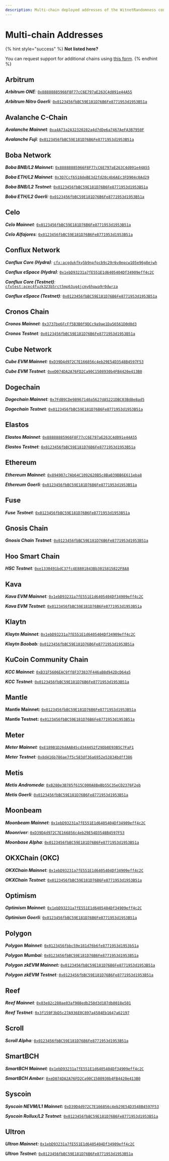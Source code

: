 ```yaml
---
description: Multi-chain deployed addresses of the WitnetRandomness contract.
---
```


# Multi-chain Addresses

{% hint style="success" %}
**Not listed here?**

You can request support for additional chains using [this form](https://tally.so/r/wMZDAn).
{% endhint %}

## Arbitrum

_**Arbitrum ONE**:_ [`0x88888885966F8F77cC6E797aE263C4d091e44A55`](https://arbiscan.io/address/0x88888885966F8F77cC6E797aE263C4d091e44A55)

_**Arbitrum Nitro Goerli**:_ [`0x0123456fbBC59E181D76B6Fe8771953d1953B51a`](https://goerli.arbiscan.io/address/0x0123456fbBC59E181D76B6Fe8771953d1953B51a)

## Avalanche C-Chain

_**Avalanche Mainnet**:_ [`0xa4A73a2A32320282a4d7dDe6a7467AeFA3B7950F`](https://snowtrace.io/address/0xa4A73a2A32320282a4d7dDe6a7467AeFA3B7950F#readContract)

_**Avalanche Fuji**:_ [`0x0123456fbBC59E181D76B6Fe8771953d1953B51a`](https://testnet.snowtrace.io/address/0x0123456fbbc59e181d76b6fe8771953d1953b51a)

## Boba Network

_**Boba BNB/L2 Mainnet:**_ [`0x88888885966F8F77cC6E797aE263C4d091e44A55`](https://blockexplorer.bnb.boba.network/address/0x88888885966F8F77cC6E797aE263C4d091e44A55)&#x20;

_**Boba ETH/L2 Mainnet**:_ [`0x3D7Ccf6518deBE3d2fd20c4b6AEc3FD904c0Ad29`](https://blockexplorer.boba.network/address/0x3D7Ccf6518deBE3d2fd20c4b6AEc3FD904c0Ad29)

_**Boba BNB/L2 Testnet**:_ [`0x0123456fbBC59E181D76B6Fe8771953d1953B51a`](https://blockexplorer.testnet.bnb.boba.network/address/0x0123456fbBC59E181D76B6Fe8771953d1953B51a)

_**Boba ETH/L2 Goerli**:_ [`0x0123456fbBC59E181D76B6Fe8771953d1953B51a`](https://testnet.bobascan.com/address/0x0123456fbbc59e181d76b6fe8771953d1953b51a)

## Celo

_**Celo Mainnet**:_ [`0x0123456fbBC59E181D76B6Fe8771953d1953B51a`](https://explorer.celo.org/mainnet/address/0x0123456fbBC59E181D76B6Fe8771953d1953B51a)

_**Celo Alfajores**:_ [`0x0123456fbBC59E181D76B6Fe8771953d1953B51a`](https://explorer.celo.org/alfajores/address/0x0123456fbBC59E181D76B6Fe8771953d1953B51a)

## Conflux Network

_**Conflux Core (Hydra)**:_ [`cfx:acgdukfky5b9npfpcb9c29r6v0epcw105e96g8ejwh`](https://confluxscan.io/address/cfx:acgdukfky5b9npfpcb9c29r6v0epcw105e96g8ejwh)

_**Conflux eSpace (Hydra)**:_ [`0x1ebD93231a7fE551E1d6405404Df34909eff4c2C`](https://evm.confluxscan.net/address/0x1ebD93231a7fE551E1d6405404Df34909eff4c2C)

_**Conflux Core (Testnet)**:_ [`cfxtest:acec4fuzk323b5rct5mp63ug4jcmy6hpwa9r0dwrza`](https://testnet.confluxscan.io/address/cfxtest:acec4fuzk323b5rct5mp63ug4jcmy6hpwa9r0dwrza)

_**Conflux eSpace (Testnet)**:_ [`0x0123456fbBC59E181D76B6Fe8771953d1953B51a`](https://evmtestnet.confluxscan.net/address/0x0123456fbbc59e181d76b6fe8771953d1953b51a)

## Cronos Chain

_**Cronos Mainnet**:_ [`0x3737be6FcFf5B3B0f9DCc9a9ae1Da56561D0d0d3`](https://cronoscan.com/address/0x3737be6FcFf5B3B0f9DCc9a9ae1Da56561D0d0d3)

_**Cronos Testnet**:_ [`0x0123456fbBC59E181D76B6Fe8771953d1953B51a`](https://cronos.org/explorer/testnet3/address/0x0123456fbBC59E181D76B6Fe8771953d1953B51a)

## **Cube Network**

_**Cube EVM Mainnet**:_ [`0xD39D4d972C7E166856c4eb29E54D3548B4597F53`](https://cubescan.network/address/0xD39D4d972C7E166856c4eb29E54D3548B4597F53)

_**Cube EVM Testnet**:_ [`0xeD074DA2A76FD2Ca90C1508930b4FB4420e413B0`](https://testnet.cubescan.network/address/0xeD074DA2A76FD2Ca90C1508930b4FB4420e413B0)

## Dogechain

_**Dogechain Mainnet**:_ [`0x7FdB9CDe98967140a5627dA5221DBC03Bd8e8ad5`](https://explorer.dogechain.dog/address/0x7FdB9CDe98967140a5627dA5221DBC03Bd8e8ad5)

_**Dogechain Testnet**:_ [`0x0123456fbBC59E181D76B6Fe8771953d1953B51a`](https://explorer-testnet.dogechain.dog/address/0x0123456fbBC59E181D76B6Fe8771953d1953B51a)

## Elastos

_**Elastos Mainnet**:_ [`0x88888885966F8F77cC6E797aE263C4d091e44A55`](https://esc.elastos.io/address/0x88888885966F8F77cC6E797aE263C4d091e44A55)

_**Elastos Testnet**:_ [`0x0123456fbBC59E181D76B6Fe8771953d1953B51a`](https://esc-testnet.elastos.io/address/0x0123456fbBC59E181D76B6Fe8771953d1953B51a/transactions)

## Ethereum

_**Ethereum Mainnet**:_ [`0x894907c7Ab64C1092620B5c8Ba039BB6E611eba8`](https://etherscan.io/address/0x894907c7Ab64C1092620B5c8Ba039BB6E611eba8)

_**Ethereum Goerli**:_ [`0x0123456fbBC59E181D76B6Fe8771953d1953B51a`](https://goerli.etherscan.io/address/0x0123456fbBC59E181D76B6Fe8771953d1953B51a#readProxyContract)

## Fuse

_**Fuse Testnet**:_ [`0x0123456fbBC59E181D76B6Fe8771953d1953B51a`](https://explorer.fusespark.io/address/0x0123456fbBC59E181D76B6Fe8771953d1953B51a)

## Gnosis Chain

_**Gnosis Chain Testnet**:_ [`0x0123456fbBC59E181D76B6Fe8771953d1953B51a`](https://gnosis-chiado.blockscout.com/address/0x0123456fbBC59E181D76B6Fe8771953d1953B51a?tab=read\_proxy)

## Hoo Smart Chain

_**HSC Testnet**:_ [`0xe1330491bdC37fc4E8801843Bb3015815822F8A8`](https://testnet.hooscan.com/address/0xe1330491bdC37fc4E8801843Bb3015815822F8A8)

## Kava

_**Kava EVM Mainnet**:_ [`0x1ebD93231a7fE551E1d6405404Df34909eff4c2C`](https://explorer.kava.io/address/0x1ebD93231a7fE551E1d6405404Df34909eff4c2C)

_**Kava EVM Testnet**:_ [`0x0123456fbBC59E181D76B6Fe8771953d1953B51a`](https://explorer.testnet.kava.io/address/0x0123456fbBC59E181D76B6Fe8771953d1953B51a)

## Klaytn

_**Klaytn Mainnet**:_ [`0x1ebD93231a7fE551E1d6405404Df34909eff4c2C`](https://scope.klaytn.com/account/0x1ebD93231a7fE551E1d6405404Df34909eff4c2C)

_**Klaytn Baobab**:_ [`0x0123456fbBC59E181D76B6Fe8771953d1953B51a`](https://baobab.scope.klaytn.com/account/0x0123456fbBC59E181D76B6Fe8771953d1953B51a?tabId=txList)

## KuCoin Community Chain

_**KCC Mainnet**:_ [`0xB31F5606EAC9ff8F373837F446aB8d942DcD64a5`](https://scan.kcc.io/address/0xB31F5606EAC9ff8F373837F446aB8d942DcD64a5)

_**KCC Testnet**:_ [`0x0123456fbBC59E181D76B6Fe8771953d1953B51a`](https://scan-testnet.kcc.network/address/0x0123456fbBC59E181D76B6Fe8771953d1953B51a/read-proxy#address-tabs)

## **Mantle**

**Mantle Mainnet:** [`0x0123456fbBC59E181D76B6Fe8771953d1953B51a`](https://explorer.mantle.xyz/address/0x0123456fbBC59E181D76B6Fe8771953d1953B51a)

**Mantle Testnet:** [`0x0123456fbBC59E181D76B6Fe8771953d1953B51a`](https://explorer.testnet.mantle.xyz/address/0x0123456fbBC59E181D76B6Fe8771953d1953B51a)

## **Meter**

_**Meter Mainnet**:_ [`0xE189B1D26dAAB45cd344452f29Db8E93B5C7FaF1`](https://scan.meter.io/address/0xE189B1D26dAAB45cd344452f29Db8E93B5C7FaF1)

_**Meter Testnet**:_ [`0x8d416b786ae7f5c583df36a6952e53834bdff386`](https://scan-warringstakes.meter.io/address/0x8d416b786ae7f5c583df36a6952e53834bdff386)

## Metis

_**Metis Andromeda**:_ [`0xB280e3B785f615C000A8BeBb55C35eCD2376F2eb`](https://andromeda-explorer.metis.io/address/0xB280e3B785f615C000A8BeBb55C35eCD2376F2eb)

_**Metis Goerli**:_ [`0x0123456fbBC59E181D76B6Fe8771953d1953B51a`](https://cronos.org/explorer/testnet3/address/0x0123456fbBC59E181D76B6Fe8771953d1953B51a)

## Moonbeam

_**Moonbeam Mainnet**:_ [`0x1ebD93231a7fE551E1d6405404Df34909eff4c2C`](https://blockscout.moonbeam.network/address/0x1ebD93231a7fE551E1d6405404Df34909eff4c2C/read-contract)

_**Moonriver**:_ [`0xD39D4d972C7E166856c4eb29E54D3548B4597F53`](https://moonriver.moonscan.io/address/0xD39D4d972C7E166856c4eb29E54D3548B4597F53#readContract)

_**Moonbase Alpha**:_ [`0x0123456fbBC59E181D76B6Fe8771953d1953B51a`](https://moonbase.moonscan.io/address/0x0123456fbBC59E181D76B6Fe8771953d1953B51a#readProxyContract)

## OKXChain (OKC)

_**OKXChain Mainnet**:_ [`0x1ebD93231a7fE551E1d6405404Df34909eff4c2C`](https://www.oklink.com/en/okc/address/0x1ebD93231a7fE551E1d6405404Df34909eff4c2C)

_**OKXChain Testnet**:_ [`0x0123456fbBC59E181D76B6Fe8771953d1953B51a`](https://www.oklink.com/es-la/oktc-test/address/0x0123456fbBC59E181D76B6Fe8771953d1953B51a)

## Optimism

_**Optimism Mainnet**:_ [`0x1ebD93231a7fE551E1d6405404Df34909eff4c2C`](https://optimistic.etherscan.io/address/0x1ebD93231a7fE551E1d6405404Df34909eff4c2C)

_**Optimism Goerli**:_ [`0x0123456fbBC59E181D76B6Fe8771953d1953B51a`](https://optimism-goerli.blockscout.com/address/0x0123456fbBC59E181D76B6Fe8771953d1953B51a)

## Polygon

_**Polygon Mainnet**:_ [`0x0123456fbbc59e181d76b6fe8771953d1953b51a`](https://polygonscan.com/address/0x0123456fbbc59e181d76b6fe8771953d1953b51a#readProxyContract)

_**Polygon Mumbai**:_ [`0x0123456fbBC59E181D76B6Fe8771953d1953B51a`](https://mumbai.polygonscan.com/address/0x0123456fbbc59e181d76b6fe8771953d1953b51a#readProxyContract)

_**Polygon zkEVM Mainnet:**_ [`0x0123456fbBC59E181D76B6Fe8771953d1953B51a`](https://zkevm.polygonscan.com/address/0x0123456fbbc59e181d76b6fe8771953d1953b51a)&#x20;

_**Polygon zkEVM Testnet**:_ [`0x0123456fbBC59E181D76B6Fe8771953d1953B51a`](https://testnet-zkevm.polygonscan.com/address/0x0123456fbbc59e181d76b6fe8771953d1953b51a)

## Reef

_**Reef Mainnet**:_ [`0x03e82c280ae03af908edb250d3d187db0018e501`](https://reefscan.com/contract/0x03e82c280ae03af908edb250d3d187db0018e501)

_**Reef Testnet**:_ [`0x3f159F3bD5c27A936E0C897a4584Eb1647a62197`](https://testnet.reefscan.com/contract/0x3f159F3bD5c27A936E0C897a4584Eb1647a62197)

## Scroll

_**Scroll Alpha**:_ [`0x0123456fbBC59E181D76B6Fe8771953d1953B51a`](https://blockscout.scroll.io/address/0x0123456fbBC59E181D76B6Fe8771953d1953B51a)

## SmartBCH

_**SmartBCH Mainnet**:_ [`0x1ebD93231a7fE551E1d6405404Df34909eff4c2C`](https://www.smartscan.cash/address/0x1ebD93231a7fE551E1d6405404Df34909eff4c2C)

_**SmartBCH Amber**:_ [`0xeD074DA2A76FD2Ca90C1508930b4FB4420e413B0`](https://www.smartscan.cash/address/0xeD074DA2A76FD2Ca90C1508930b4FB4420e413B0)

## Syscoin

_**Syscoin NEVM/L1 Mainnet:**_ [`0xD39D4d972C7E166856c4eb29E54D3548B4597F53`](https://explorer.syscoin.org/address/0xD39D4d972C7E166856c4eb29E54D3548B4597F53)

_**Syscoin Rollux/L2 Testnet**:_ [`0x0123456fbBC59E181D76B6Fe8771953d1953B51a`](https://rollux.tanenbaum.io/address/0x0123456fbBC59E181D76B6Fe8771953d1953B51a)

## Ultron

_**Ultron Mainnet:**_ [`0x1ebD93231a7fE551E1d6405404Df34909eff4c2C`](https://ulxscan.com/address/0x1ebD93231a7fE551E1d6405404Df34909eff4c2C)

_**Ultron Testnet:**_ [`0x0123456fbBC59E181D76B6Fe8771953d1953B51a`](https://explorer.ultron-dev.io/address/0x0123456fbBC59E181D76B6Fe8771953d1953B51a)

